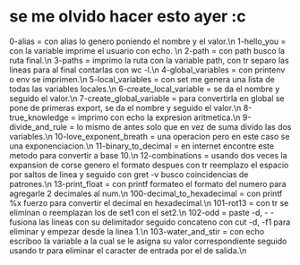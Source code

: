 # se me olvido hacer esto ayer :c

0-alias = con alias  lo genero poniendo el nombre y el valor.\n
1-hello_you = con la variable imprime el usuario con echo. \n
2-path = con path busco la ruta final.\n
3-paths = imprimo la ruta con la variable path, con tr separo las lineas para al final contarlas con wc -l.\n
4-global_variables = con printenv o env se imprimen.\n
5-local_variables = con set me genera una lista de todas las variables locales.\n
6-create_local_variable = se da el nombre y seguido el valor.\n
7-create_global_variable = para convertirla en global se pone de primeras export, se da el nombre y seguido el valor.\n
8-true_knowledge = imprimo con echo la expresion aritmetica.\n
9-divide_and_rule = lo mismo de antes solo que en vez de suma divido las dos variables.\n
10-love_exponent_breath = una operacion pero en este caso se una exponenciacion.\n
11-binary_to_decimal = en internet encontre este metodo para convertir a base 10.\n
12-combinations = usando dos veces la expansion de corse genero el formato despues con tr reemplazo el espacio por saltos de linea y seguido con gret -v busco coincidencias de patrones.\n
13-print_float = con printf formateo el formato del numero para agregarle 2 decimales al num.\n
100-decimal_to_hexadecimal = con printf %x fuerzo para convertir el decimal en hexadecimal.\n
101-rot13 = con tr se eliminan o reemplazan los de set1 con el set2.\n
102-odd = paste -d, - - fusiona las lineas con su delimitador seguido concateno con cut -d, -f1 para eliminar y empezar desde la linea 1.\n
103-water_and_stir = con echo escriboo la variable a la cual se le asigna su valor correspondiente seguido usando tr para eliminar el caracter de entrada por el de salida.\n
